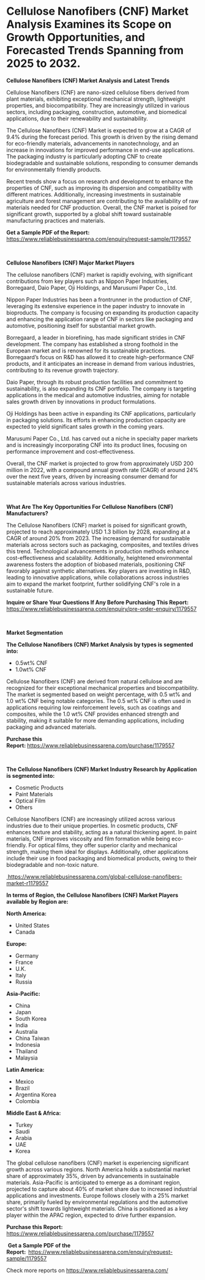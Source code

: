 <p><h1>Cellulose Nanofibers (CNF) Market Analysis Examines its Scope on Growth Opportunities, and Forecasted Trends Spanning from 2025 to 2032.</h1></p><p><strong>Cellulose Nanofibers (CNF) Market Analysis and Latest Trends</strong></p>
<p><p>Cellulose Nanofibers (CNF) are nano-sized cellulose fibers derived from plant materials, exhibiting exceptional mechanical strength, lightweight properties, and biocompatibility. They are increasingly utilized in various sectors, including packaging, construction, automotive, and biomedical applications, due to their renewability and sustainability.</p><p>The Cellulose Nanofibers (CNF) Market is expected to grow at a CAGR of 9.4% during the forecast period. This growth is driven by the rising demand for eco-friendly materials, advancements in nanotechnology, and an increase in innovations for improved performance in end-use applications. The packaging industry is particularly adopting CNF to create biodegradable and sustainable solutions, responding to consumer demands for environmentally friendly products.</p><p>Recent trends show a focus on research and development to enhance the properties of CNF, such as improving its dispersion and compatibility with different matrices. Additionally, increasing investments in sustainable agriculture and forest management are contributing to the availability of raw materials needed for CNF production. Overall, the CNF market is poised for significant growth, supported by a global shift toward sustainable manufacturing practices and materials.</p></p>
<p><strong>Get a Sample PDF of the Report:&nbsp;</strong> <a href="https://www.reliablebusinessarena.com/enquiry/request-sample/1179557?utm_campaign=3039&utm_medium=2&utm_source=Github&utm_content=ia&utm_term=03042025&utm_id=cellulose-nanofibers-cnf">https://www.reliablebusinessarena.com/enquiry/request-sample/1179557</a></p>
<p>&nbsp;</p>
<p><strong>Cellulose Nanofibers (CNF) Major Market Players</strong></p>
<p><p>The cellulose nanofibers (CNF) market is rapidly evolving, with significant contributions from key players such as Nippon Paper Industries, Borregaard, Daio Paper, Oji Holdings, and Marusumi Paper Co., Ltd. </p><p>Nippon Paper Industries has been a frontrunner in the production of CNF, leveraging its extensive experience in the paper industry to innovate in bioproducts. The company is focusing on expanding its production capacity and enhancing the application range of CNF in sectors like packaging and automotive, positioning itself for substantial market growth.</p><p>Borregaard, a leader in biorefining, has made significant strides in CNF development. The company has established a strong foothold in the European market and is renowned for its sustainable practices. Borregaard’s focus on R&D has allowed it to create high-performance CNF products, and it anticipates an increase in demand from various industries, contributing to its revenue growth trajectory.</p><p>Daio Paper, through its robust production facilities and commitment to sustainability, is also expanding its CNF portfolio. The company is targeting applications in the medical and automotive industries, aiming for notable sales growth driven by innovations in product formulations.</p><p>Oji Holdings has been active in expanding its CNF applications, particularly in packaging solutions. Its efforts in enhancing production capacity are expected to yield significant sales growth in the coming years.</p><p>Marusumi Paper Co., Ltd. has carved out a niche in specialty paper markets and is increasingly incorporating CNF into its product lines, focusing on performance improvement and cost-effectiveness.</p><p>Overall, the CNF market is projected to grow from approximately USD 200 million in 2022, with a compound annual growth rate (CAGR) of around 24% over the next five years, driven by increasing consumer demand for sustainable materials across various industries.</p></p>
<p>&nbsp;</p>
<p><strong>What Are The Key Opportunities For Cellulose Nanofibers (CNF) Manufacturers?</strong></p>
<p><p>The Cellulose Nanofibers (CNF) market is poised for significant growth, projected to reach approximately USD 1.3 billion by 2028, expanding at a CAGR of around 20% from 2023. The increasing demand for sustainable materials across sectors such as packaging, composites, and textiles drives this trend. Technological advancements in production methods enhance cost-effectiveness and scalability. Additionally, heightened environmental awareness fosters the adoption of biobased materials, positioning CNF favorably against synthetic alternatives. Key players are investing in R&D, leading to innovative applications, while collaborations across industries aim to expand the market footprint, further solidifying CNF's role in a sustainable future.</p></p>
<p><strong>Inquire or Share Your Questions If Any Before Purchasing This Report:</strong> <a href="https://www.reliablebusinessarena.com/enquiry/pre-order-enquiry/1179557?utm_campaign=3039&utm_medium=2&utm_source=Github&utm_content=ia&utm_term=03042025&utm_id=cellulose-nanofibers-cnf">https://www.reliablebusinessarena.com/enquiry/pre-order-enquiry/1179557</a></p>
<p>&nbsp;</p>
<p><strong>Market Segmentation</strong></p>
<p><strong>The Cellulose Nanofibers (CNF) Market Analysis by types is segmented into:</strong></p>
<p><ul><li>0.5wt% CNF</li><li>1.0wt% CNF</li></ul></p>
<p><p>Cellulose Nanofibers (CNF) are derived from natural cellulose and are recognized for their exceptional mechanical properties and biocompatibility. The market is segmented based on weight percentage, with 0.5 wt% and 1.0 wt% CNF being notable categories. The 0.5 wt% CNF is often used in applications requiring low reinforcement levels, such as coatings and composites, while the 1.0 wt% CNF provides enhanced strength and stability, making it suitable for more demanding applications, including packaging and advanced materials.</p></p>
<p><strong>Purchase this Report:&nbsp;</strong><a href="https://www.reliablebusinessarena.com/purchase/1179557?utm_campaign=3039&utm_medium=2&utm_source=Github&utm_content=ia&utm_term=03042025&utm_id=cellulose-nanofibers-cnf">https://www.reliablebusinessarena.com/purchase/1179557</a></p>
<p>&nbsp;</p>
<p><strong>The Cellulose Nanofibers (CNF) Market Industry Research by Application is segmented into:</strong></p>
<p><ul><li>Cosmetic Products</li><li>Paint Materials</li><li>Optical Film</li><li>Others</li></ul></p>
<p><p>Cellulose Nanofibers (CNF) are increasingly utilized across various industries due to their unique properties. In cosmetic products, CNF enhances texture and stability, acting as a natural thickening agent. In paint materials, CNF improves viscosity and film formation while being eco-friendly. For optical films, they offer superior clarity and mechanical strength, making them ideal for displays. Additionally, other applications include their use in food packaging and biomedical products, owing to their biodegradable and non-toxic nature.</p></p>
<p><a href="https://www.reliablebusinessarena.com/global-cellulose-nanofibers-market-r1179557?utm_campaign=3039&utm_medium=2&utm_source=Github&utm_content=ia&utm_term=03042025&utm_id=cellulose-nanofibers-cnf">&nbsp;https://www.reliablebusinessarena.com/global-cellulose-nanofibers-market-r1179557</a></p>
<p><strong>In terms of Region, the Cellulose Nanofibers (CNF) Market Players available by Region are:</strong></p>
<p>
    <p> <strong> North America: </strong>
        <ul>
            <li>United States</li>
            <li>Canada</li>
        </ul>
        </p> 
    <p> <strong> Europe: </strong>
        <ul>
            <li>Germany</li>
            <li>France</li>
            <li>U.K.</li>
            <li>Italy</li>
            <li>Russia</li>
        </ul>
        </p> 
    <p> <strong> Asia-Pacific: </strong>
        <ul>
            <li>China</li>
            <li>Japan</li>
            <li>South Korea</li>
            <li>India</li>
            <li>Australia</li>
            <li>China Taiwan</li>
            <li>Indonesia</li>
            <li>Thailand</li>
            <li>Malaysia</li>
        </ul>
        </p> 
    <p> <strong> Latin America: </strong>
        <ul>
            <li>Mexico</li>
            <li>Brazil</li>
            <li>Argentina Korea</li>
            <li>Colombia</li>
        </ul>
        </p> 
    <p> <strong> Middle East & Africa: </strong>
        <ul>
            <li>Turkey</li>
            <li>Saudi</li>
            <li>Arabia</li>
            <li>UAE</li>
            <li>Korea</li>
        </ul>
    </p>
    </p>
<p><p>The global cellulose nanofibers (CNF) market is experiencing significant growth across various regions. North America holds a substantial market share of approximately 35%, driven by advancements in sustainable materials. Asia-Pacific is anticipated to emerge as a dominant region, projected to capture about 40% of market share due to increased industrial applications and investments. Europe follows closely with a 25% market share, primarily fueled by environmental regulations and the automotive sector's shift towards lightweight materials. China is positioned as a key player within the APAC region, expected to drive further expansion.</p></p>
<p><strong>Purchase this Report: </strong><a href="https://www.reliablebusinessarena.com/purchase/1179557?utm_campaign=3039&utm_medium=2&utm_source=Github&utm_content=ia&utm_term=03042025&utm_id=cellulose-nanofibers-cnf">https://www.reliablebusinessarena.com/purchase/1179557</a></p>
<p>&nbsp;<strong>Get a Sample PDF of the Report:&nbsp;&nbsp;</strong><a href="https://www.reliablebusinessarena.com/enquiry/request-sample/1179557?utm_campaign=3039&utm_medium=2&utm_source=Github&utm_content=ia&utm_term=03042025&utm_id=cellulose-nanofibers-cnf">https://www.reliablebusinessarena.com/enquiry/request-sample/1179557</a></p>
<p><strong></strong></p>
<p>Check more reports on <a href="https://www.reliablebusinessarena.com/?utm_campaign=3039&utm_medium=2&utm_source=Github&utm_content=ia&utm_term=03042025&utm_id=cellulose-nanofibers-cnf">https://www.reliablebusinessarena.com/</a></p>
